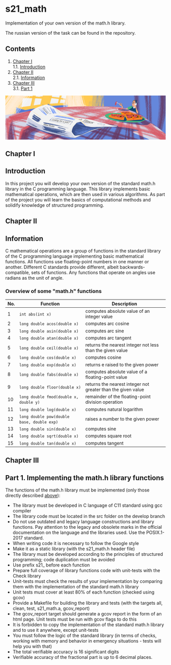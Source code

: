 # s21_math

Implementation of your own version of the math.h library.

The russian version of the task can be found in the repository.

## Contents

1. [Chapter I](#chapter-i) \
   1.1. [Introduction](#introduction)
2. [Chapter II](#chapter-ii) \
   2.1. [Information](#information)
3. [Chapter III](#chapter-iii) \
   3.1. [Part 1](#part-1-implementing-the-mathh-library-functions)

![s21_math](misc/eng/s21_math.png)

## Chapter I

## Introduction

In this project you will develop your own version of the standard math.h library in the C programming language. This library implements basic mathematical operations, which are then used in various algorithms. As part of the project you will learn the basics of computational methods and solidify knowledge of structured programming.

## Chapter II

## Information

C mathematical operations are a group of functions in the standard library of the C programming language implementing basic mathematical functions. All functions use floating-point numbers in one manner or another. Different C standards provide different, albeit backwards-compatible, sets of functions. Any functions that operate on angles use radians as the unit of angle.

### Overview of some "math.h" functions

| No. | Function                                   | Description                                                  |
| --- | ------------------------------------------ | ------------------------------------------------------------ |
| 1   | `int abs(int x)`                           | computes absolute value of an integer value                  |
| 2   | `long double acos(double x)`               | computes arc cosine                                          |
| 3   | `long double asin(double x)`               | computes arc sine                                            |
| 4   | `long double atan(double x)`               | computes arc tangent                                         |
| 5   | `long double ceil(double x)`               | returns the nearest integer not less than the given value    |
| 6   | `long double cos(double x)`                | computes cosine                                              |
| 7   | `long double exp(double x)`                | returns e raised to the given power                          |
| 8   | `long double fabs(double x)`               | computes absolute value of a floating-point value            |
| 9   | `long double floor(double x)`              | returns the nearest integer not greater than the given value |
| 10  | `long double fmod(double x, double y)`     | remainder of the floating-point division operation           |
| 11  | `long double log(double x)`                | computes natural logarithm                                   |
| 12  | `long double pow(double base, double exp)` | raises a number to the given power                           |
| 13  | `long double sin(double x)`                | computes sine                                                |
| 14  | `long double sqrt(double x)`               | computes square root                                         |
| 15  | `long double tan(double x)`                | computes tangent                                             |

## Chapter III

## Part 1. Implementing the math.h library functions

The functions of the math.h library must be implemented (only those directly described [above](#overview-of-some-mathh-functions)):

- The library must be developed in C language of C11 standard using gcc compiler
- The library code must be located in the src folder on the develop branch
- Do not use outdated and legacy language constructions and library functions. Pay attention to the legacy and obsolete marks in the official documentation on the language and the libraries used. Use the POSIX.1-2017 standard.
- When writing code it is necessary to follow the Google style
- Make it as a static library (with the s21_math.h header file)
- The library must be developed according to the principles of structured programming; code duplication must be avoided
- Use prefix s21\_ before each function
- Prepare full coverage of library functions code with unit-tests with the Check library
- Unit-tests must check the results of your implementation by comparing them with the implementation of the standard math.h library
- Unit tests must cover at least 80% of each function (checked using gcov)
- Provide a Makefile for building the library and tests (with the targets all, clean, test, s21_math.a, gcov_report)
- The gcov_report target should generate a gcov report in the form of an html page. Unit tests must be run with gcov flags to do this
- It is forbidden to copy the implementation of the standard math.h library and to use it anywhere, except unit-tests
- You must follow the logic of the standard library (in terms of checks, working with memory and behavior in emergency situations - tests will help you with that)
- The total verifiable accuracy is 16 significant digits
- Verifiable accuracy of the fractional part is up to 6 decimal places.

